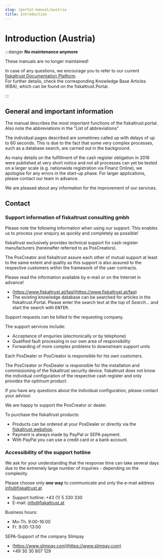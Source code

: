 ```yaml
---
slug: /portal-manual/austria
title: Introduction
---
```


# Introduction (Austria)

:::danger **No maintenance anymore**

These manuals are no longer maintained! 

In case of any questions, we encourage you to refer to our current [fiskaltrust Documentation Platform](https://docs.fiskaltrust.cloud).  
For further details, check the corresponding Knowledge Base Articles (KBA), which can be found on the fiskaltrust.Portal.

:::

## General and important information

The manual describes the most important functions of the fiskaltrust.portal. Also note the abbreviations in the "List of abbreviations"

The individual pages described are sometimes called up with delays of up to 60 seconds. This is due to the fact that some very complex processes, such as a database search, are carried out in the background.

As many details on the fulfillment of the cash register obligation in 2016 were published at very short notice and not all processes can yet be tested on a larger scale (e.g. nationwide registration via Finanz Online), we apologise for any errors in the start-up phase. For larger applications, please contact our team in advance.

We are pleased about any information for the improvement of our services.

## Contact

### Support information of fiskaltrust consulting gmbh

Please note the following information when using our support. This enables us to process your enquiry as quickly and completely as possible!

fiskaltrust exclusively provides technical support for cash register manufacturers (hereinafter referred to as PosCreators).

The PosCreator and fiskaltrust assure each other of mutual support at least to the same extent and quality as this support is also assured to the respective customers within the framework of the user contracts.

Please read the information available by e-mail or on the Internet in advance!

- [https://www.fiskaltrust.at/faq](https://www.fiskaltrust.at/faq)
- The existing knowledge database can be searched for articles in the fiskaltrust.Portal. Please enter the search text at the top of _Search..._ and start the search with <kbd>ENTER</kbd>.

Support requests can be billed to the requesting company.

The support services include:

- Acceptance of enquiries (electronically or by telephone)
- Qualified fault processing in our own area of responsibility
- Forwarding of more complex problems to downstream support units

Each PosDealer or PosCreator is responsible for his own customers.

The PosCreator or PosDealer is responsible for the installation and commissioning of the fiskaltrust security device. fiskaltrust does not know the individual configuration of the respective cash register and only provides the optimum product.

If you have any questions about the individual configuration, please contact your advisor.

We are happy to support the PosCreator or dealer.

To purchase the fiskaltrust products:

- Products can be ordered at your PosDealer or directly via the [fiskaltrust.webshop](https://www.fiskaltrust.at/products/).
- Payment is always made by PayPal or SEPA payment.
- With PayPal you can use a credit card or a bank account.

### Accessibility of the support hotline

We ask for your understanding that the response time can take several days due to the extremely large number of inquiries - depending on the complexity.

Please choose only __one way__ to communicate and only the e-mail address [info@fiskaltrust.at](mailto:info@fiskaltrust.at)

- Support hotline: +43 (1) 5 330 330
- E-mail: [info@fiskaltrust.at](mailto:info@fiskaltrust.at)

Business hours:

- Mo-Th. 9:00-16:00
- Fr. 9:00-13:00

SEPA-Support of the company Slimpay

- [https://www.slimpay.com](https://www.slimpay.com)
- +49 30 30 807 129